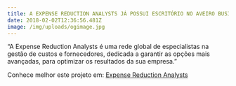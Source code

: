```yaml
---
title: A EXPENSE REDUCTION ANALYSTS JÁ POSSUI ESCRITÓRIO NO AVEIRO BUSINESS CENTER!
date: 2018-02-02T12:36:56.481Z
image: /img/uploads/ogimage.jpg
---
```

“A Expense Reduction Analysts é uma rede global de especialistas na gestão de custos e fornecedores, dedicada a garantir as opções mais avançadas, para optimizar os resultados da sua empresa.”



Conhece melhor este projeto em: [Expense Reduction Analysts](https://pt.expensereduction.com/quem-somos/)
